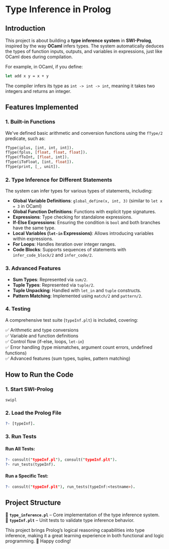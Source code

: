 # Type Inference in Prolog

## Introduction

This project is about building a **type inference system** in **SWI-Prolog**, inspired by the way **OCaml** infers types. The system automatically deduces the types of function inputs, outputs, and variables in expressions, just like OCaml does during compilation.

For example, in OCaml, if you define:

```ocaml
let add x y = x + y
```

The compiler infers its type as `int -> int -> int`, meaning it takes two integers and returns an integer.

## Features Implemented

### 1. Built-in Functions
We've defined basic arithmetic and conversion functions using the `fType/2` predicate, such as:

```prolog
fType(iplus, [int, int, int]).
fType(fplus, [float, float, float]).
fType(fToInt, [float, int]).
fType(iToFloat, [int, float]).
fType(print, [_, unit]).
```

### 2. Type Inference for Different Statements
The system can infer types for various types of statements, including:

- **Global Variable Definitions**: `global_define(x, int, 3)` (similar to `let x = 3` in OCaml)
- **Global Function Definitions**: Functions with explicit type signatures.
- **Expressions**: Type checking for standalone expressions.
- **If-Else Expressions**: Ensuring the condition is `bool` and both branches have the same type.
- **Local Variables (`let-in` Expressions)**: Allows introducing variables within expressions.
- **For Loops**: Handles iteration over integer ranges.
- **Code Blocks**: Supports sequences of statements with `infer_code_block/2` and `infer_code/2`.

### 3. Advanced Features

- **Sum Types**: Represented via `sum/2`.
- **Tuple Types**: Represented via `tuple/2`.
- **Tuple Unpacking**: Handled with `let_in` and `tuple` constructs.
- **Pattern Matching**: Implemented using `match/2` and `pattern/2`.

### 4. Testing
A comprehensive test suite (`typeInf.plt`) is included, covering:

✅ Arithmetic and type conversions  
✅ Variable and function definitions  
✅ Control flow (if-else, loops, `let-in`)  
✅ Error handling (type mismatches, argument count errors, undefined functions)  
✅ Advanced features (sum types, tuples, pattern matching)  

## How to Run the Code

### 1. Start SWI-Prolog

```bash
swipl
```

### 2. Load the Prolog File

```prolog
?- [typeInf].
```

### 3. Run Tests
#### Run All Tests:
```prolog
?- consult("typeInf.pl"), consult("typeInf.plt").
?- run_tests(typeInf).
```

#### Run a Specific Test:
```prolog
?- consult("typeInf.plt"), run_tests(typeInf:<testname>).
```

## Project Structure

📂 **`type_inference.pl`** – Core implementation of the type inference system.  
📂 **`typeInf.plt`** – Unit tests to validate type inference behavior.  

This project brings Prolog’s logical reasoning capabilities into type inference, making it a great learning experience in both functional and logic programming. 🚀 Happy coding!
